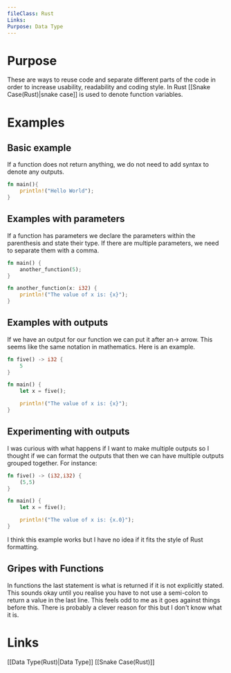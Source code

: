 ```yaml
---
fileClass: Rust
Links: 
Purpose: Data Type
---
```

# Purpose
These are ways to reuse code and separate different parts of the code in order to increase usability, readability and coding style. In Rust [[Snake Case(Rust)|snake case]] is used to denote function variables.

# Examples

## Basic example

If a function does not return anything, we do not need to add syntax to denote any outputs.

```Rust
fn main(){
	println!("Hello World");
}
```


## Examples with parameters
If a function has parameters we declare the parameters within the parenthesis and state their type. If there are multiple parameters, we need to separate them with a comma.

```Rust
fn main() {
    another_function(5);
}

fn another_function(x: i32) {
    println!("The value of x is: {x}");
}
```

## Examples with outputs

If we have an output for our function we can put it after an-> arrow. This seems like the same notation in mathematics. Here is an example.

```Rust
fn five() -> i32 {
    5
}

fn main() {
    let x = five();

    println!("The value of x is: {x}");
}
```

## Experimenting with outputs

I was curious with what happens if I want to make multiple outputs so I thought if we can format the outputs that then we can have multiple outputs grouped together. For instance:

```Rust
fn five() -> (i32,i32) {
    (5,5)
}

fn main() {
    let x = five();

    println!("The value of x is: {x.0}");
}
```
I think this example works but I have no idea if it fits the style of Rust formatting.

## Gripes with Functions

In functions the last statement is what is returned if it is not explicitly stated. This sounds okay until you realise you have to not use a semi-colon to return a value in the last line. This feels odd to me as it goes against things before this. There is probably a clever reason for this but I don't know what it is.

# Links

[[Data Type(Rust)|Data Type]]
[[Snake Case(Rust)]]
